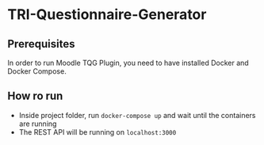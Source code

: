 # TRI-Questionnaire-Generator

## Prerequisites
In order to run Moodle TQG Plugin, you need to have installed Docker and Docker Compose.

## How ro run

- Inside project folder, run ``docker-compose up`` and wait until the containers are running
- The REST API will be running on ``localhost:3000``

